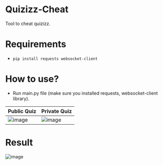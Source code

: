 # Quizizz-Cheat
Tool to cheat quizizz.

# Requirements
- `pip install requests websocket-client`

# How to use?
- Run main.py file (make sure you installed requests, websocket-client library).

Public Quiz | Private Quiz |
--- | --- |
![image](https://github.com/luanon404/Quizizz-Cheat/assets/71830807/a93360fd-108c-4943-8a84-aef799be9612) | ![image](https://github.com/luanon404/Quizizz-Cheat/assets/71830807/9f30ce0b-7321-4521-9884-341aaebc4334) |

# Result
![image](https://github.com/luanon404/Quizizz-Cheat/assets/71830807/67e20fe6-b540-4226-b005-d6950e296775)
